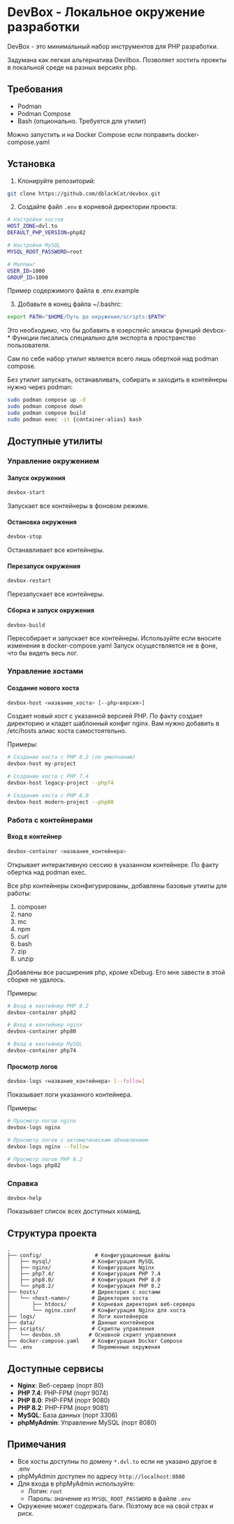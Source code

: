 # DevBox - Локальное окружение разработки

DevBox - это минимальный набор инструментов для PHP разработки.

Задумана как легкая альтернатива Devilbox. Позволяет хостить проекты в локальной среде на
разных версиях php.

## Требования

- Podman
- Podman Compose
- Bash (опционально. Требуется для утилит)

Можно запустить и на Docker Compose если поправить docker-compose.yaml

## Установка

1. Клонируйте репозиторий:
```bash
git clone https://github.com/dblackCat/devbox.git
```

2. Создайте файл `.env` в корневой директории проекта:
```bash
# Настройки хостов
HOST_ZONE=dvl.to
DEFAULT_PHP_VERSION=php82

# Настройки MySQL
MYSQL_ROOT_PASSWORD=root

# Маппинг
USER_ID=1000
GROUP_ID=1000
```
Пример содержимого файла в .env.example

3. Добавьте в конец файла ~/.bashrc:
```bash
export PATH="$HOME/Путь до окружения/scripts:$PATH" 
```
Это необходимо, что бы добавить в юзерспейс алиасы функций devbox-*
Функции писались специально для экспорта в пространство пользователя.

Сам по себе набор утилит является всего лишь оберткой над podman compose.

Без утилит запускать, останавливать, собирать и заходить в контейнеры нужно через podman:

```bash
sudo podman compose up -d
sudo podman compose down
sudo podman compose build
sudo podman exec -it {container-alias} bash
```

## Доступные утилиты

### Управление окружением

#### Запуск окружения
```bash
devbox-start
```
Запускает все контейнеры в фоновом режиме.

#### Остановка окружения
```bash
devbox-stop
```
Останавливает все контейнеры.

#### Перезапуск окружения
```bash
devbox-restart
```
Перезапускает все контейнеры.

#### Сборка и запуск окружения
```bash
devbox-build
```
Пересобирает и запускает все контейнеры. Используйте если вносите изменения в docker-compose.yaml
Запуск осуществляется не в фоне, что бы видеть весь лог.

### Управление хостами

#### Создание нового хоста
```bash
devbox-host <название_хоста> [--php<версия>]
```
Создает новый хост с указанной версией PHP.
По факту создает директорию и кладет шаблонный конфиг nginx.  Вам нужно добавить в 
/etc/hosts алиас хоста самостоятельно.

Примеры:
```bash
# Создание хоста с PHP 8.2 (по умолчанию)
devbox-host my-project

# Создание хоста с PHP 7.4
devbox-host legacy-project --php74

# Создание хоста с PHP 8.0
devbox-host modern-project --php80
```

### Работа с контейнерами

#### Вход в контейнер
```bash
devbox-container <название_контейнера>
```
Открывает интерактивную сессию в указанном контейнере.
По факту обертка над podman exec.

Все php контейнеры сконфигурированы, добавлены базовые утииты для работы:
1. composer
2. nano
3. mc
4. npm
5. curl
6. bash
7. zip
8. unzip

Добавлены все расширения php, кроме xDebug. 
Его мне завести в этой сборке не удалось.

Примеры:
```bash
# Вход в контейнер PHP 8.2
devbox-container php82

# Вход в контейнер nginx
devbox-container php80

# Вход в контейнер MySQL
devbox-container php74
```

#### Просмотр логов
```bash
devbox-logs <название_контейнера> [--follow]
```
Показывает логи указанного контейнера.

Примеры:
```bash
# Просмотр логов nginx
devbox-logs nginx

# Просмотр логов с автоматическим обновлением
devbox-logs nginx --follow

# Просмотр логов PHP 8.2
devbox-logs php82
```

### Справка
```bash
devbox-help
```
Показывает список всех доступных команд.

## Структура проекта

```
.
├── config/                 # Конфигурационные файлы
│   ├── mysql/             # Конфигурация MySQL
│   ├── nginx/             # Конфигурация Nginx
│   ├── php7.4/            # Конфигурация PHP 7.4
│   ├── php8.0/            # Конфигурация PHP 8.0
│   └── php8.2/            # Конфигурация PHP 8.2
├── hosts/                 # Директория с хостами
│   └── <host-name>/       # Директория хоста
│       ├── htdocs/        # Корневая директория веб-сервера
│       └── nginx.conf     # Конфигурация Nginx для хоста
├── logs/                  # Логи контейнеров
├── data/                  # Данные контейнеров
├── scripts/               # Скрипты управления
│   └── devbox.sh         # Основной скрипт управления
├── docker-compose.yaml    # Конфигурация Docker Compose
└── .env                   # Переменные окружения
```

## Доступные сервисы

- **Nginx**: Веб-сервер (порт 80)
- **PHP 7.4**: PHP-FPM (порт 9074)
- **PHP 8.0**: PHP-FPM (порт 9080)
- **PHP 8.2**: PHP-FPM (порт 9081)
- **MySQL**: База данных (порт 3306)
- **phpMyAdmin**: Управление MySQL (порт 8080)

## Примечания

- Все хосты доступны по домену `*.dvl.to` если не указано другое в .env
- phpMyAdmin доступен по адресу `http://localhost:8080`
- Для входа в phpMyAdmin используйте:
  - Логин: `root`
  - Пароль: значение из `MYSQL_ROOT_PASSWORD` в файле `.env` 
- Окружение может содержать баги. Поэтому все на свой страх и риск.
